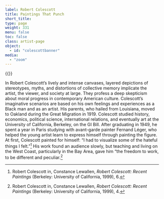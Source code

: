 ```yaml
---
label: Robert Colescott
title: Paintings That Punch
short_title:
type: page
weight: 331
menu: false
toc: false
class: artist-page
object:
  - id: "colescottbanner"
media:
  - "zoom"
---
```

{{<q-figure id="colescottbanner">}}

In Robert Colescott’s lively and intense canvases, layered depictions of stereotypes, myths, and distortions of collective memory implicate the artist, the viewer, and society at large. They profess a deep skepticism about moral progress in contemporary American culture. Colescott’s imaginative scenarios are based on his own feelings and experiences as a Black man and as an artist. His parents, who hailed from Louisiana, moved to Oakland during the Great Migration in 1919. Colescott studied history, economics, political science, international relations, and eventually art at the University of California, Berkeley, on the GI Bill. After graduating in 1949, he spent a year in Paris studying with avant-garde painter Fernand Léger, who helped the young artist learn to express himself through painting the figure. At first, Colescott painted for himself: “I had to visualize some of the hateful things I felt.”[^1] His work found an audience slowly, but teaching and living on the West Coast, particularly in the Bay Area, gave him “the freedom to work, to be different and peculiar.[^2]

[^1]: Robert Colescott in, Constance Lewallen, *Robert Colescott: Recent Paintings* (Berkeley: University of California, 1999), 6.

[^2]: Robert Colescott in, Constance Lewallen, *Robert Colescott: Recent Paintings* (Berkeley: University of California, 1999), 4.
